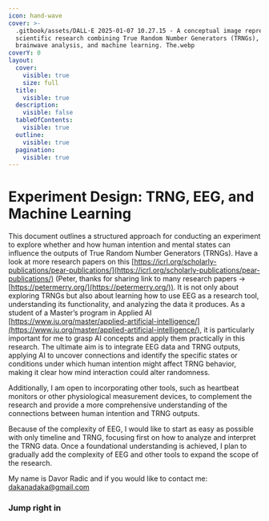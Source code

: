 ```yaml
---
icon: hand-wave
cover: >-
  .gitbook/assets/DALL·E 2025-01-07 10.27.15 - A conceptual image representing
  scientific research combining True Random Number Generators (TRNGs), EEG
  brainwave analysis, and machine learning. The.webp
coverY: 0
layout:
  cover:
    visible: true
    size: full
  title:
    visible: true
  description:
    visible: false
  tableOfContents:
    visible: true
  outline:
    visible: true
  pagination:
    visible: true
---
```


# Experiment Design: TRNG, EEG, and Machine Learning

This document outlines a structured approach for conducting an experiment to explore whether and how human intention and mental states can influence the outputs of True Random Number Generators (TRNGs). Have a look at more research papers on this [https://icrl.org/scholarly-publications/pear-publications/](https://icrl.org/scholarly-publications/pear-publications/) (Peter, thanks for sharing link to many research papers -> [https://petermerry.org/](https://petermerry.org/)). It is not only about exploring TRNGs but also about learning how to use EEG as a research tool, understanding its functionality, and analyzing the data it produces. As a student of a Master’s program in Applied AI [https://www.iu.org/master/applied-artificial-intelligence/](https://www.iu.org/master/applied-artificial-intelligence/), it is particularly important for me to grasp AI concepts and apply them practically in this research. The ultimate aim is to integrate EEG data and TRNG outputs, applying AI to uncover connections and identify the specific states or conditions under which human intention might affect TRNG behavior, making it clear how mind interaction could alter randomness.

Additionally, I am open to incorporating other tools, such as heartbeat monitors or other physiological measurement devices, to complement the research and provide a more comprehensive understanding of the connections between human intention and TRNG outputs.

Because of the complexity of EEG, I would like to start as easy as possible with only timeline and TRNG, focusing first on how to analyze and interpret the TRNG data. Once a foundational understanding is achieved, I plan to gradually add the complexity of EEG and other tools to expand the scope of the research.

My name is Davor Radic and if you would like to contact me: dakanadaka@gmail.com

### Jump right in
